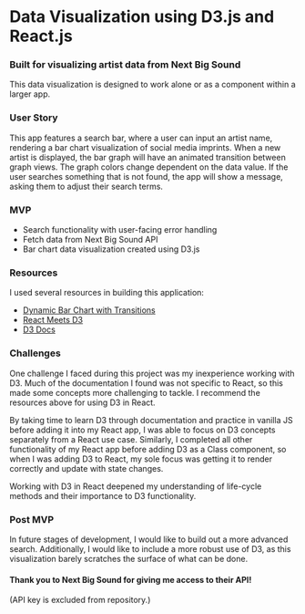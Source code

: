 # Data Visualization using D3.js and React.js
### Built for visualizing artist data from Next Big Sound

This data visualization is designed to work alone or as a component within a larger app.

### User Story
This app features a search bar, where a user can input an artist name, rendering a bar chart visualization of social media imprints. When a new artist is displayed, the bar graph will have an animated transition between graph views. The graph colors change dependent on the data value. If the user searches something that is not found, the app will show a message, asking them to adjust their search terms.

### MVP

+ Search functionality with user-facing error handling
+ Fetch data from Next Big Sound API
+ Bar chart data visualization created using D3.js

### Resources
I used several resources in building this application:
+ [Dynamic Bar Chart with Transitions](https://bl.ocks.org/alokkshukla/5306fdf5684f85d5b768d2bc02013b09)
+ [React Meets D3](https://medium.com/turo-engineering/react-meets-d3-6a40881d0d73)
+ [D3 Docs](https://d3js.org/)

### Challenges
One challenge I faced during this project was my inexperience working with D3. Much of the documentation I found was not specific to React, so this made some concepts more challenging to tackle. I recommend the resources above for using D3 in React.

By taking time to learn D3 through documentation and practice in vanilla JS before adding it into my React app, I was able to focus on D3 concepts separately from a React use case. Similarly, I completed all other functionality of my React app before adding D3 as a Class component, so when I was adding D3 to React, my sole focus was getting it to render correctly and update with state changes.

Working with D3 in React deepened my understanding of life-cycle methods and their importance to D3 functionality.  

### Post MVP
In future stages of development, I would like to build out a more advanced search. Additionally, I would like to include a more robust use of D3, as this visualization barely scratches the surface of what can be done.


#### Thank you to Next Big Sound for giving me access to their API!
(API key is excluded from repository.)
